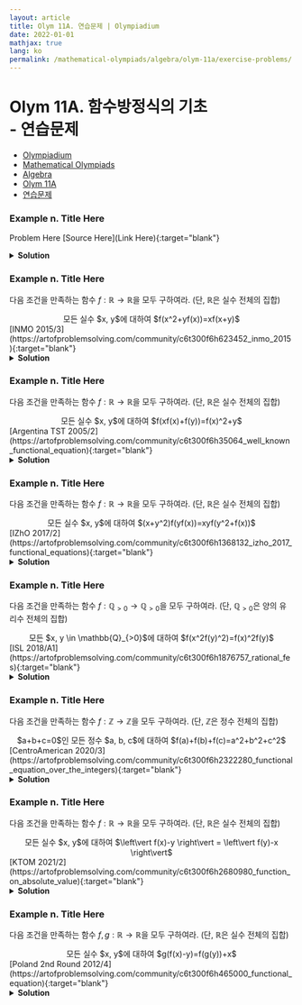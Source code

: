 ```yaml
---
layout: article
title: Olym 11A. 연습문제 | Olympiadium
date: 2022-01-01
mathjax: true
lang: ko
permalink: /mathematical-olympiads/algebra/olym-11a/exercise-problems/
---
```

# Olym 11A. 함수방정식의 기초 <br> <ssup> - 연습문제</ssup>

<ul class="breadcrumb">
	<li><a href="{{ site.baseurl }}/">Olympiadium</a></li> 
	<li><a href="{{ site.baseurl }}/mathematical-olympiads/">Mathematical Olympiads</a></li> 
	<li><a href="{{ site.baseurl }}/mathematical-olympiads/algebra/">Algebra</a></li> 
	<li><a href="{{ site.baseurl }}/mathematical-olympiads/algebra/olym-11a/">Olym 11A</a></li> 
	<li><a href="{{ site.baseurl }}/mathematical-olympiads/algebra/olym-11a/exercise-problems/">연습문제</a></li>
</ul>

### Example n. Title Here
<skyblueboard> Problem Here </skyblueboard>
[Source Here](Link Here){:target="blank"}
<pinkborder><details>
<summary><b>Solution</b></summary>
Solution Here. 
</details></pinkborder>

### Example n. Title Here
<skyblueboard> 다음 조건을 만족하는 함수 $f: \mathbb{R} \rightarrow \mathbb{R}$을 모두 구하여라. (단, $\mathbb{R}$은 실수 전체의 집합)
  <center><ssbr/> 모든 실수 $x, y$에 대하여 $f(x^2+yf(x))=xf(x+y)$ </center>  </skyblueboard>
[INMO 2015/3](https://artofproblemsolving.com/community/c6t300f6h623452_inmo_2015){:target="blank"}
<pinkborder><details>
<summary><b>Solution</b></summary>
Solution Here. 
</details></pinkborder>

### Example n. Title Here
<skyblueboard> 다음 조건을 만족하는 함수 $f: \mathbb{R} \rightarrow \mathbb{R}$을 모두 구하여라. (단, $\mathbb{R}$은 실수 전체의 집합)
  <center><ssbr/> 모든 실수 $x, y$에 대하여 $f(xf(x)+f(y))=f(x)^2+y$ </center>  </skyblueboard>
[Argentina TST 2005/2](https://artofproblemsolving.com/community/c6t300f6h35064_well_known_functional_equation){:target="blank"}
<pinkborder><details>
<summary><b>Solution</b></summary>
Solution Here. 
</details></pinkborder>

### Example n. Title Here
<skyblueboard> 다음 조건을 만족하는 함수 $f: \mathbb{R} \rightarrow \mathbb{R}$을 모두 구하여라. (단, $\mathbb{R}$은 실수 전체의 집합)
  <center><ssbr/> 모든 실수 $x, y$에 대하여 $(x+y^2)f(yf(x))=xyf(y^2+f(x))$ </center>  </skyblueboard>
[IZhO 2017/2](https://artofproblemsolving.com/community/c6t300f6h1368132_izho_2017_functional_equations){:target="blank"}
<pinkborder><details>
<summary><b>Solution</b></summary>
Solution Here. 
</details></pinkborder>

### Example n. Title Here
<skyblueboard> 다음 조건을 만족하는 함수 $f: \mathbb{Q}_{>0} \rightarrow \mathbb{Q}_{>0}$을 모두 구하여라. (단, $\mathbb{Q}_{>0}$은 양의 유리수 전체의 집합)
  <center><ssbr/> 모든 $x, y \in \mathbb{Q}_{>0}$에 대하여 $f(x^2f(y)^2)=f(x)^2f(y)$ </center>  </skyblueboard>
[ISL 2018/A1](https://artofproblemsolving.com/community/c6t300f6h1876757_rational_fes){:target="blank"}
<pinkborder><details>
<summary><b>Solution</b></summary>
Solution Here. 
</details></pinkborder>

### Example n. Title Here
<skyblueboard> 다음 조건을 만족하는 함수 $f: \mathbb{Z} \rightarrow \mathbb{Z}$을 모두 구하여라. (단, $\mathbb{Z}$은 정수 전체의 집합)
  <center><ssbr/> $a+b+c=0$인 모든 정수 $a, b, c$에 대하여 $f(a)+f(b)+f(c)=a^2+b^2+c^2$ </center>  </skyblueboard>
[CentroAmerican 2020/3](https://artofproblemsolving.com/community/c6t300f6h2322280_functional_equation_over_the_integers){:target="blank"}
<pinkborder><details>
<summary><b>Solution</b></summary>
Solution Here. 
</details></pinkborder>

### Example n. Title Here
<skyblueboard> 다음 조건을 만족하는 함수 $f: \mathbb{R} \rightarrow \mathbb{R}$을 모두 구하여라. (단, $\mathbb{R}$은 실수 전체의 집합)
  <center><ssbr/> 모든 실수 $x, y$에 대하여 $\left\vert f(x)-y \right\vert = \left\vert f(y)-x \right\vert$ </center>  </skyblueboard>
[KTOM 2021/2](https://artofproblemsolving.com/community/c6t300f6h2680980_function_on_absolute_value){:target="blank"}
<pinkborder><details>
<summary><b>Solution</b></summary>
Solution Here. 
</details></pinkborder>

### Example n. Title Here
<skyblueboard> 다음 조건을 만족하는 함수 $f, g: \mathbb{R} \rightarrow \mathbb{R}$을 모두 구하여라. (단, $\mathbb{R}$은 실수 전체의 집합)
  <center><ssbr/> 모든 실수 $x, y$에 대하여 $g(f(x)-y)=f(g(y))+x$ </center>  </skyblueboard>
[Poland 2nd Round 2012/4](https://artofproblemsolving.com/community/c6t300f6h465000_functional_equation){:target="blank"}
<pinkborder><details>
<summary><b>Solution</b></summary>
Solution Here. 
</details></pinkborder>
